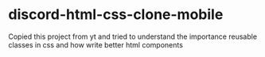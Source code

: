 # discord-html-css-clone-mobile
Copied this project from yt and tried to understand the importance reusable classes in css and how write better html components
